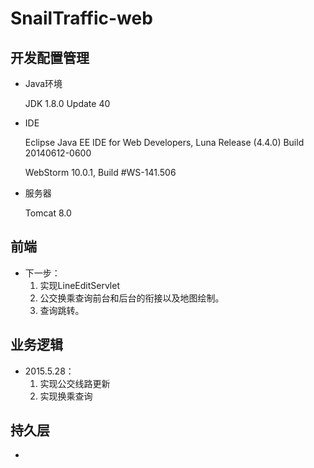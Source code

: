 # SnailTraffic-web

## 开发配置管理

- Java环境
	<p>JDK 1.8.0 Update 40
	
- IDE
	<p>Eclipse Java EE IDE for Web Developers, Luna Release (4.4.0) Build 20140612-0600
	<p>WebStorm 10.0.1, Build #WS-141.506
- 服务器
	<p>Tomcat 8.0

## 前端

- 下一步：
	1. 实现LineEditServlet
    2. 公交换乘查询前台和后台的衔接以及地图绘制。
	3. 查询跳转。




## 业务逻辑

- 2015.5.28：
	1. 实现公交线路更新
	2. 实现换乘查询



## 持久层

- 

